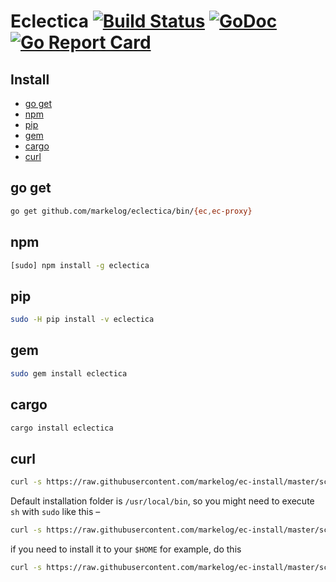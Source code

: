 # Eclectica [![Build Status](https://travis-ci.org/markelog/eclectica.svg?branch=master)](https://travis-ci.org/markelog/eclectica) [![GoDoc](https://godoc.org/github.com/markelog/eclectica?status.svg)](https://godoc.org/github.com/markelog/eclectica) [![Go Report Card](https://goreportcard.com/badge/github.com/markelog/eclectica)](https://goreportcard.com/report/github.com/markelog/eclectica)

## Install

- [go get](#go-get)
- [npm](#npm)
- [pip](#pip)
- [gem](#gem)
- [cargo](#cargo)
- [curl](#curl)
<!-- - [wget](#wget) -->

## go get

```sh
go get github.com/markelog/eclectica/bin/{ec,ec-proxy}
```

## npm

```sh
[sudo] npm install -g eclectica
```

## pip

```sh
sudo -H pip install -v eclectica
```

## gem

```sh
sudo gem install eclectica
```

## cargo

```sh
cargo install eclectica
```

## curl

```sh
curl -s https://raw.githubusercontent.com/markelog/ec-install/master/scripts/install.sh | sh
```

Default installation folder is `/usr/local/bin`, so you might need to execute `sh` with `sudo` like this –

```sh
curl -s https://raw.githubusercontent.com/markelog/ec-install/master/scripts/install.sh | sudo sh
```

if you need to install it to your `$HOME` for example, do this

```sh
curl -s https://raw.githubusercontent.com/markelog/ec-install/master/scripts/install.sh | EC_DEST=~/bin sh
```

<!-- ## wget

```sh
wget -qO- https://raw.githubusercontent.com/markelog/ec-install/master/scripts/install.sh | sh
```

Default installation folder is `/usr/local/bin`, so you might need to execute `sh` with `sudo` like this –

```sh
wget -qO- https://raw.githubusercontent.com/markelog/ec-install/master/scripts/install.sh | sudo sh
```

if you need to install it to your `$HOME` for example, do this

```sh
wget -qO- https://raw.githubusercontent.com/markelog/ec-install/master/scripts/install.sh | EC_DEST=~/bin sh
``` -->
